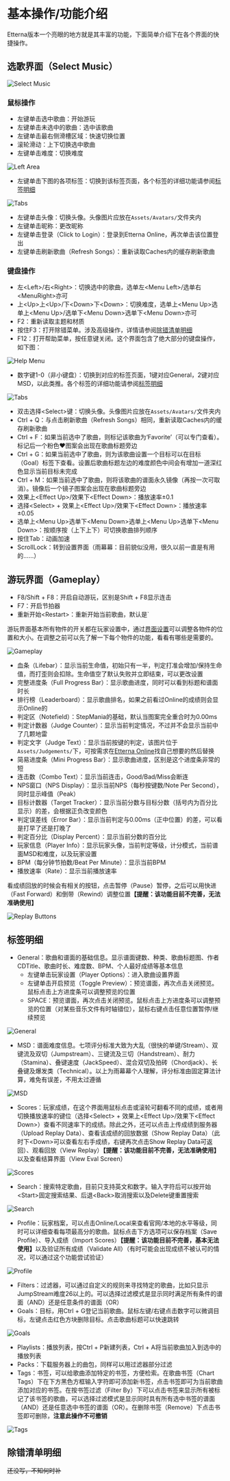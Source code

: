 # 基本操作/功能介绍

Etterna版本一个亮眼的地方就是其丰富的功能，下面简单介绍下在各个界面的快捷操作。

## 选歌界面（Select Music）

<img :src="$withBase('/zhs/ScreenSelectMusic.png')" alt="Select Music">

### 鼠标操作

* 左键单击选中歌曲：开始游玩
* 左键单击未选中的歌曲：选中该歌曲
* 左键单击最右侧滑槽区域：快速切换位置
* 滚轮滑动：上下切换选中歌曲
* 左键单击难度：切换难度

<img :src="$withBase('/zhs/ScreenSelectMusic-LeftArea.png')" alt="Left Area">

+ 左键单击下图的各项标签：切换到该标签页面，各个标签的详细功能请参阅[标签明细](#标签明细)
<img :src="$withBase('/zhs/ScreenSelectMusic-Tabs.png')" alt="Tabs">

* 左键单击头像：切换头像。头像图片应放在`Assets/Avatars/`文件夹内
* 左键单击昵称：更改昵称
* 左键单击登录（Click to Login）：登录到Etterna Online，再次单击该位置登出
* 左键单击刷新歌曲（Refresh Songs）：重新读取Caches内的缓存刷新歌曲

### 键盘操作

+ 左&lt;Left&gt;/右&lt;Right&gt;：切换选中的歌曲，选单左&lt;Menu Left&gt;/选单右&lt;MenuRight&gt;亦可
+ 上&lt;Up&gt;上&lt;Up&gt;/下&lt;Down&gt;下&lt;Down&gt;：切换难度，选单上&lt;Menu Up&gt;选单上&lt;Menu Up&gt;/选单下&lt;Menu Down&gt;选单下&lt;Menu Down&gt;亦可
+ F2：重新读取主题和材质
+ 按住F3：打开除错菜单。涉及高级操作，详情请参阅[除错清单明细](#除错清单明细)
+ F12：打开帮助菜单，按任意键关闭。这个界面包含了绝大部分的键盘操作，如下图：
<img :src="$withBase('/zhs/ScreenSelectMusic-HelpMenu.png')" alt="Help Menu">

* 数字键1-0（非小键盘）：切换到对应的标签页面，1键对应General，2键对应MSD，以此类推。各个标签的详细功能请参阅[标签明细](#标签明细)
<img :src="$withBase('/zhs/ScreenSelectMusic-Tabs.png')" alt="Tabs">

+ 双击选择&lt;Select&gt;键：切换头像。头像图片应放在`Assets/Avatars/`文件夹内
+ Ctrl + Q：与点击刷新歌曲（Refresh Songs）相同，重新读取Caches内的缓存刷新歌曲
+ Ctrl + F：如果当前选中了歌曲，则标记该歌曲为‘Favorite’（可以专门查看）。标记后一个粉色&hearts;图案会出现在歌曲标题旁边
+ Ctrl + G：如果当前选中了歌曲，则为该歌曲设置一个目标可以在目标（Goal）标签下查看。设置后歌曲标题左边的难度颜色中间会有增加一道深红色显示当前目标未完成
+ Ctrl + M：如果当前选中了歌曲，则将该歌曲的谱面永久镜像（再按一次可取消）。镜像后一个镜子图案会出现在歌曲标题旁边
+ 效果上&lt;Effect Up&gt;/效果下&lt;Effect Down&gt;：播放速率&plusmn;0.1
+ 选择&lt;Select&gt; + 效果上&lt;Effect Up&gt;/效果下&lt;Effect Down&gt;：播放速率&plusmn;0.05
+ 选单上&lt;Menu Up&gt;选单下&lt;Menu Down&gt;选单上&lt;Menu Up&gt;选单下&lt;Menu Down&gt;：按顺序按（上下上下）可切换歌曲排列顺序
+ 按住Tab：动画加速
+ ScrollLock：转到设置界面（雨幕幕：目前貌似没用，很久以前一直是有用的......）

## 游玩界面（Gameplay）

* F8/Shift + F8：开启自动游玩，区别是Shift + F8显示连击
* F7：开启节拍器
* 重新开始&lt;Restart&gt;：重新开始当前歌曲，默认是`

游玩界面基本所有物件的开关都在玩家设置中，通过[界面设置](/settings.html#游玩界面（gameplay）)可以调整各物件的位置和大小。在调整之前可以先了解一下每个物件的功能，看看有哪些是需要的。

<img :src="$withBase('/zhs/ScreenGameplay.png')" alt="Gameplay">

+ 血条（Lifebar）：显示当前生命值，初始只有一半，判定打准会增加/保持生命值，而打歪则会扣除。生命值空了默认失败并立即结束，可以更改设置
+ 完整进度条（Full Progress Bar）：显示歌曲进度，同时可以看到标题和谱面时长
+ 排行榜（Leaderboard）：显示歌曲排名，如果之前看过Online的成绩则会显示Online的
+ 判定区（Notefield）：StepMania的基础，默认当图案完全重合时为0.00ms
+ 判定计数器（Judge Counter）：显示当前判定情况，不过并不会显示当前中了几颗地雷
+ 判定文字（Judge Text）：显示当前按键的判定，该图片位于`Assets/Judgements/`下，可按需求在[Etterna Online](https://etternaonline.com/judgements)找自己想要的然后替换
+ 简易进度条（Mini Progress Bar）：显示歌曲进度，区别是这个进度条非常的短
+ 连击数（Combo Text）：显示当前连击，Good/Bad/Miss会断连
+ NPS窗口（NPS Display）：显示当前NPS（每秒按键数/Note Per Second），同时显示峰值（Peak）
+ 目标计数器（Target Tracker）：显示当前分数与目标分数（括号内为百分比显示）的差，会根据正负改变颜色
+ 判定误差线（Error Bar）：显示当前判定与0.00ms（正中位置）的差，可以看是打早了还是打晚了
+ 判定百分比（Display Percent）：显示当前分数的百分比
+ 玩家信息（Player Info）：显示玩家头像，当前判定等级，计分模式，当前谱面MSD和难度，以及玩家设置
+ BPM（每分钟节拍数/Beat Per Minute）：显示当前BPM
+ 播放速率（Rate）：显示当前播放速率

看成绩回放的时候会有相关的按钮，点击暂停（Pause）暂停，之后可以用快进（Fast Forward）和倒带（Rewind）调整位置<b>【提醒：该功能目前不完善，无法准确使用】</b>

<img :src="$withBase('/zhs/ScreenGameplay-ReplayButtons.png')" alt="Replay Buttons">


## 标签明细

* General：歌曲和谱面的基础信息。显示谱面键数、种类、歌曲标题图、作者CDTitle、歌曲时长、难度数、BPM、个人最好成绩等基本信息
	* 左键单击玩家设置（Player Options）：进入歌曲设置界面
	* 左键单击开启预览（Toggle Preview）：预览谱面，再次点击关闭预览。鼠标点击上方进度条可以调整预览的位置
	* SPACE：预览谱面，再次点击关闭预览。鼠标点击上方进度条可以调整预览的位置（对某些音乐文件有时轴错位），鼠标右键点击任意位置暂停/继续预览
<img :src="$withBase('/zhs/ScreenSelectMusic-General.png')" alt="General">

+ MSD：谱面难度信息。七项评分标准大致为大乱（很快的单键/Stream）、双键流及双切（Jumpstream）、三键流及三切（Handstream）、耐力（Stamina）、叠键速度（JackSpeed）、混合双切及拍砖（Chordjack）、长叠键及爆发类（Technical）。以上为雨幕幕个人理解，评分标准由固定算法计算，难免有误差，不用太过遵循
<img :src="$withBase('/zhs/ScreenSelectMusic-MSD.png')" alt="MSD">

* Scores：玩家成绩，在这个界面用鼠标点击或滚轮可翻看不同的成绩，或者用切换播放速率的键位（选择&lt;Select&gt; + 效果上&lt;Effect Up&gt;/效果下&lt;Effect Down&gt;）查看不同速率下的成绩。除此之外，还可以点击上传成绩到服务器（Upload Replay Data）、查看该成绩的回放数据（Show Replay Data）（此时下&lt;Down&gt;可以查看左右手成绩，右键再次点击Show Replay Data可返回）、观看回放（View Replay）<b>【提醒：该功能目前不完善，无法准确使用】</b>以及查看结算界面（View Eval Screen）
<img :src="$withBase('/zhs/ScreenSelectMusic-Scores.png')" alt="Scores">

+ Search：搜索特定歌曲，目前只支持英文和数字。输入字符后可以按开始&lt;Start&gt;固定搜索结果、后退&lt;Back&gt;取消搜索以及Delete键重置搜索
<img :src="$withBase('/zhs/ScreenSelectMusic-Search.png')" alt="Search">

* Profile：玩家档案，可以点击Online/Local来查看官网/本地的水平等级，同时可以详细查看每项最高分的歌曲。鼠标点击下方选项可以保存档案（Save Profile）、导入成绩（Import Scores）<b>【提醒：该功能目前不完善，基本无法使用】</b>以及验证所有成绩（Validate All）（有时可能会出现成绩不被认可的情况，可以通过这个功能尝试验证）
<img :src="$withBase('/zhs/ScreenSelectMusic-Profile.png')" alt="Profile">

+ Filters：过滤器，可以通过自定义的规则来寻找特定的歌曲，比如只显示JumpStream难度26以上的。可以选择过滤模式是显示同时满足所有条件的谱面（AND）还是任意条件的谱面（OR）
+ Goals：目标，用Ctrl + G登记当前歌曲。鼠标左键/右键点击数字可以微调目标，左键点击红色方块删除目标。点击歌曲标题可以快速跳转
<img :src="$withBase('/zhs/ScreenSelectMusic-Goals.png')" alt="Goals">

* Playlists：播放列表，按Ctrl + P新建列表，Ctrl + A将当前歌曲加入到选中的播放列表
* Packs：下载服务器上的曲包，同样可以用过滤器部分过滤
* Tags：书签，可以给歌曲添加特定的书签，方便检索。在歌曲书签（Chart Tags）下在下方黑色方框输入字符即可添加新书签，点击书签即可为当前歌曲添加对应的书签。在按书签过滤（Filter By）下可以点击书签来显示所有被标记了该书签的歌曲，可以选择过滤模式是显示同时具有所有选中书签的谱面（AND）还是任意选中书签的谱面（OR）。在删除书签（Remove）下点击书签即可删除，<b>注意此操作不可撤销</b>
<img :src="$withBase('/zhs/ScreenSelectMusic-Tags.png')" alt="Tags">

## 除错清单明细

~~还没写，不知何时补~~
